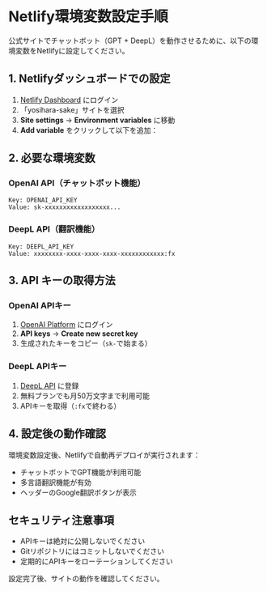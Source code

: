 # Netlify環境変数設定手順

公式サイトでチャットボット（GPT + DeepL）を動作させるために、以下の環境変数をNetlifyに設定してください。

## 1. Netlifyダッシュボードでの設定

1. [Netlify Dashboard](https://app.netlify.com/) にログイン
2. 「yosihara-sake」サイトを選択
3. **Site settings** → **Environment variables** に移動
4. **Add variable** をクリックして以下を追加：

## 2. 必要な環境変数

### OpenAI API（チャットボット機能）
```
Key: OPENAI_API_KEY
Value: sk-xxxxxxxxxxxxxxxxxx...
```

### DeepL API（翻訳機能）
```
Key: DEEPL_API_KEY  
Value: xxxxxxxx-xxxx-xxxx-xxxx-xxxxxxxxxxxx:fx
```

## 3. API キーの取得方法

### OpenAI APIキー
1. [OpenAI Platform](https://platform.openai.com/) にログイン
2. **API keys** → **Create new secret key**
3. 生成されたキーをコピー（`sk-`で始まる）

### DeepL APIキー
1. [DeepL API](https://www.deepl.com/ja/pro-api) に登録
2. 無料プランでも月50万文字まで利用可能
3. APIキーを取得（`:fx`で終わる）

## 4. 設定後の動作確認

環境変数設定後、Netlifyで自動再デプロイが実行されます：
- チャットボットでGPT機能が利用可能
- 多言語翻訳機能が有効
- ヘッダーのGoogle翻訳ボタンが表示

## セキュリティ注意事項

- APIキーは絶対に公開しないでください
- Gitリポジトリにはコミットしないでください
- 定期的にAPIキーをローテーションしてください

設定完了後、サイトの動作を確認してください。